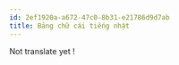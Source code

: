 ```yaml
---
id: 2ef1920a-a672-47c0-8b31-e21786d9d7ab
title: Bảng chữ cái tiếng nhật
---
```


Not translate yet !